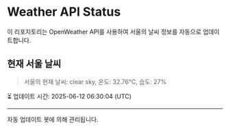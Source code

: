 
# Weather API Status

이 리포지토리는 OpenWeather API를 사용하여 서울의 날씨 정보를 자동으로 업데이트합니다.

## 현재 서울 날씨
> 서울의 현재 날씨: clear sky, 온도: 32.76°C, 습도: 27%

⏳ 업데이트 시간: 2025-06-12 06:30:04 (UTC)

---
자동 업데이트 봇에 의해 관리됩니다.
